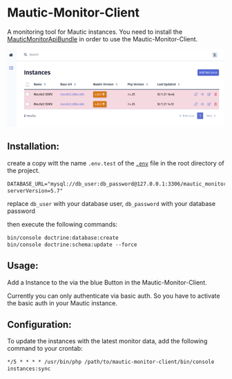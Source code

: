 # Mautic-Monitor-Client
A monitoring tool for Mautic instances.
You need to install the [MauticMonitorApiBundle](https://github.com/luguenth/Mautic-Monitor-API-Plugin) in order to use the Mautic-Monitor-Client.

![img_1.png](img_1.png)

## Installation:
create a copy witt the name `.env.test`  of the [`.env`](https://github.com/luguenth/Mautic-Monitor-Client/blob/master/.env) file in the root directory of the project.
```
DATABASE_URL="mysql://db_user:db_password@127.0.0.1:3306/mautic_monitor?serverVersion=5.7"
```
replace `db_user` with your database user, `db_password` with your database password

then execute the following commands:
```
bin/console doctrine:database:create
bin/console doctrine:schema:update --force
```

## Usage:

Add a Instance to the via the blue Button in the Mautic-Monitor-Client.

Currently you can only authenticate via basic auth. So you have to 
activate the basic auth in your Mautic instance.

## Configuration:

To update the instances with the latest monitor data, add the following command to your crontab:
```
*/5 * * * * /usr/bin/php /path/to/mautic-monitor-client/bin/console instances:sync
```
